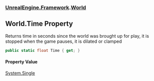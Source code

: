 ### [UnrealEngine.Framework](./UnrealEngine-Framework.md 'UnrealEngine.Framework').[World](./World.md 'UnrealEngine.Framework.World')
## World.Time Property
Returns time in seconds since the world was brought up for play, it is stopped when the game pauses, it is dilated or clamped  
```csharp
public static float Time { get; }
```
#### Property Value
[System.Single](https://docs.microsoft.com/en-us/dotnet/api/System.Single 'System.Single')  
